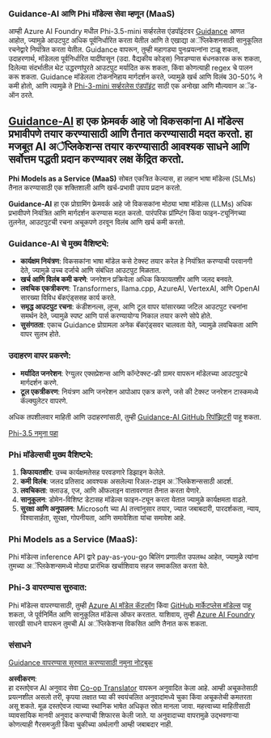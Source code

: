 <!--
CO_OP_TRANSLATOR_METADATA:
{
  "original_hash": "bd049872f37c3079c87d4fe17109cea0",
  "translation_date": "2025-07-16T18:16:24+00:00",
  "source_file": "md/01.Introduction/01/01.Guidance.md",
  "language_code": "mr"
}
-->
### Guidance-AI आणि Phi मॉडेल्स सेवा म्हणून (MaaS)
आम्ही Azure AI Foundry मधील Phi-3.5-mini सर्व्हरलेस एंडपॉइंटवर [Guidance](https://github.com/guidance-ai/guidance) आणत आहोत, ज्यामुळे आउटपुट अधिक पूर्वनिर्धारित करता येतील आणि ते एखाद्या अॅप्लिकेशनसाठी सानुकूलित रचनेद्वारे नियंत्रित करता येतील. Guidance वापरून, तुम्ही महागड्या पुनःप्रयत्नांना टाळू शकता, उदाहरणार्थ, मॉडेलला पूर्वनिर्धारित यादींपासून (उदा. वैद्यकीय कोड्स) निवडण्यास बंधनकारक करू शकता, दिलेल्या संदर्भातील थेट उद्धरणांपुरते आउटपुट मर्यादित करू शकता, किंवा कोणत्याही regex चे पालन करू शकता. Guidance मॉडेलला टोकननिहाय मार्गदर्शन करते, ज्यामुळे खर्च आणि विलंब 30-50% ने कमी होतो, आणि त्यामुळे ते [Phi-3-mini सर्व्हरलेस एंडपॉइंट](https://aka.ms/try-phi3.5mini) साठी एक अनोखा आणि मौल्यवान अॅड-ऑन ठरते.

## [**Guidance-AI**](https://github.com/guidance-ai/guidance) हा एक फ्रेमवर्क आहे जो विकसकांना AI मॉडेल्स प्रभावीपणे तयार करण्यासाठी आणि तैनात करण्यासाठी मदत करतो. हा मजबूत AI अॅप्लिकेशन्स तयार करण्यासाठी आवश्यक साधने आणि सर्वोत्तम पद्धती प्रदान करण्यावर लक्ष केंद्रित करतो.

**Phi Models as a Service (MaaS)** सोबत एकत्रित केल्यास, हा लहान भाषा मॉडेल्स (SLMs) तैनात करण्यासाठी एक शक्तिशाली आणि खर्च-प्रभावी उपाय प्रदान करतो.

**Guidance-AI** हा एक प्रोग्रामिंग फ्रेमवर्क आहे जो विकसकांना मोठ्या भाषा मॉडेल्स (LLMs) अधिक प्रभावीपणे नियंत्रित आणि मार्गदर्शन करण्यास मदत करतो. पारंपरिक प्रॉम्प्टिंग किंवा फाइन-ट्यूनिंगच्या तुलनेत, आउटपुटची रचना अचूकपणे ठरवून विलंब आणि खर्च कमी करतो.

### Guidance-AI चे मुख्य वैशिष्ट्ये:
- **कार्यक्षम नियंत्रण**: विकसकांना भाषा मॉडेल कसे टेक्स्ट तयार करेल हे नियंत्रित करण्याची परवानगी देते, ज्यामुळे उच्च दर्जाचे आणि संबंधित आउटपुट मिळतात.
- **खर्च आणि विलंब कमी करणे**: जनरेशन प्रक्रियेला अधिक किफायतशीर आणि जलद बनवते.
- **लवचिक एकत्रीकरण**: Transformers, llama.cpp, AzureAI, VertexAI, आणि OpenAI सारख्या विविध बॅकएंड्ससह कार्य करते.
- **समृद्ध आउटपुट रचना**: कंडीशनल्स, लूप्स, आणि टूल वापर यांसारख्या जटिल आउटपुट रचनांना समर्थन देते, ज्यामुळे स्पष्ट आणि पार्स करण्यायोग्य निकाल तयार करणे सोपे होते.
- **सुसंगतता**: एकाच Guidance प्रोग्रामला अनेक बॅकएंड्सवर चालवता येते, ज्यामुळे लवचिकता आणि वापर सुलभ होते.

### उदाहरण वापर प्रकरणे:
- **मर्यादित जनरेशन**: रेग्युलर एक्सप्रेशन्स आणि कॉन्टेक्स्ट-फ्री ग्रामर वापरून मॉडेलच्या आउटपुटचे मार्गदर्शन करणे.
- **टूल एकत्रीकरण**: नियंत्रण आणि जनरेशन आपोआप एकत्र करणे, जसे की टेक्स्ट जनरेशन टास्कमध्ये कॅल्क्युलेटर वापरणे.

अधिक तपशीलवार माहिती आणि उदाहरणांसाठी, तुम्ही [Guidance-AI GitHub रिपॉझिटरी](https://github.com/guidance-ai/guidance) पाहू शकता.

[Phi-3.5 नमुना पहा](../../../../../code/01.Introduce/guidance.ipynb)

### Phi मॉडेल्सची मुख्य वैशिष्ट्ये:
1. **किफायतशीर**: उच्च कार्यक्षमतेसह परवडणारे डिझाइन केलेले.
2. **कमी विलंब**: जलद प्रतिसाद आवश्यक असलेल्या रिअल-टाइम अॅप्लिकेशन्ससाठी आदर्श.
3. **लवचिकता**: क्लाउड, एज, आणि ऑफलाइन वातावरणात तैनात करता येणारे.
4. **सानुकूलन**: डोमेन-विशिष्ट डेटासह मॉडेल्स फाइन-ट्यून करता येतात ज्यामुळे कार्यक्षमता वाढते.
5. **सुरक्षा आणि अनुपालन**: Microsoft च्या AI तत्त्वांनुसार तयार, ज्यात जबाबदारी, पारदर्शकता, न्याय, विश्वासार्हता, सुरक्षा, गोपनीयता, आणि समावेशिता यांचा समावेश आहे.

### Phi Models as a Service (MaaS):
Phi मॉडेल्स inference API द्वारे pay-as-you-go बिलिंग प्रणालीत उपलब्ध आहेत, ज्यामुळे त्यांना तुमच्या अॅप्लिकेशन्समध्ये मोठ्या प्रारंभिक खर्चाशिवाय सहज समाकलित करता येते.

### Phi-3 वापरण्यास सुरुवात:
Phi मॉडेल्स वापरण्यासाठी, तुम्ही [Azure AI मॉडेल कॅटलॉग](https://ai.azure.com/explore/models) किंवा [GitHub मार्केटप्लेस मॉडेल्स](https://github.com/marketplace/models) पाहू शकता, जे पूर्वनिर्मित आणि सानुकूलित मॉडेल्स ऑफर करतात. याशिवाय, तुम्ही [Azure AI Foundry](https://ai.azure.com) सारखी साधने वापरून तुमची AI अॅप्लिकेशन्स विकसित आणि तैनात करू शकता.

### संसाधने
[Guidance वापरण्यास सुरुवात करण्यासाठी नमुना नोटबुक](../../../../../code/01.Introduce/guidance.ipynb)

**अस्वीकरण**:  
हा दस्तऐवज AI अनुवाद सेवा [Co-op Translator](https://github.com/Azure/co-op-translator) वापरून अनुवादित केला आहे. आम्ही अचूकतेसाठी प्रयत्नशील असलो तरी, कृपया लक्षात घ्या की स्वयंचलित अनुवादांमध्ये चुका किंवा अचूकतेची कमतरता असू शकते. मूळ दस्तऐवज त्याच्या स्थानिक भाषेत अधिकृत स्रोत मानला जावा. महत्त्वाच्या माहितीसाठी व्यावसायिक मानवी अनुवाद करण्याची शिफारस केली जाते. या अनुवादाच्या वापरामुळे उद्भवणाऱ्या कोणत्याही गैरसमजुती किंवा चुकीच्या अर्थलागी आम्ही जबाबदार नाही.